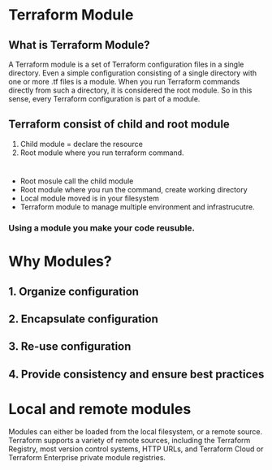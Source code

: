 # Terraform Module

## What is Terraform Module?
A Terraform module is a set of Terraform configuration files in a single directory. Even a simple configuration consisting of a single directory with one or more .tf files is a module. When you run Terraform commands directly from such a directory, it is considered the root module. So in this sense, every Terraform configuration is part of a module.

## Terraform consist of child and root module 

 1. Child module = declare the resource
 2. Root module where you run terraform command.
# 
-  Root mosule call the child module 
-  Root module where you run the command, create working directory
- Local  module moved is in your filesystem
- Terraform module to manage multiple environment and infrastrucutre. 
### Using a module you make your code reusuble. 

# Why Modules?
## 1.  Organize configuration
## 2. Encapsulate configuration
## 3. Re-use configuration
## 4. Provide consistency and ensure best practices

# Local and remote modules
Modules can either be loaded from the local filesystem, or a remote source. Terraform supports a variety of remote sources, including the Terraform Registry, most version control systems, HTTP URLs, and Terraform Cloud or Terraform Enterprise private module registries.

